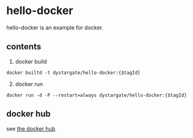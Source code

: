 # hello-docker

hello-docker is an example for docker.

## contents

1. docker build
```
docker builtd -t dystargate/hello-docker:{$tagId}
```

2. docker run

```
docker run -d -P --restart=always dystargate/hello-docker:{$tagId}
```

## docker hub

see [the docker hub](https://hub.docker.com/repository/docker/dystargate/hello-docker).
